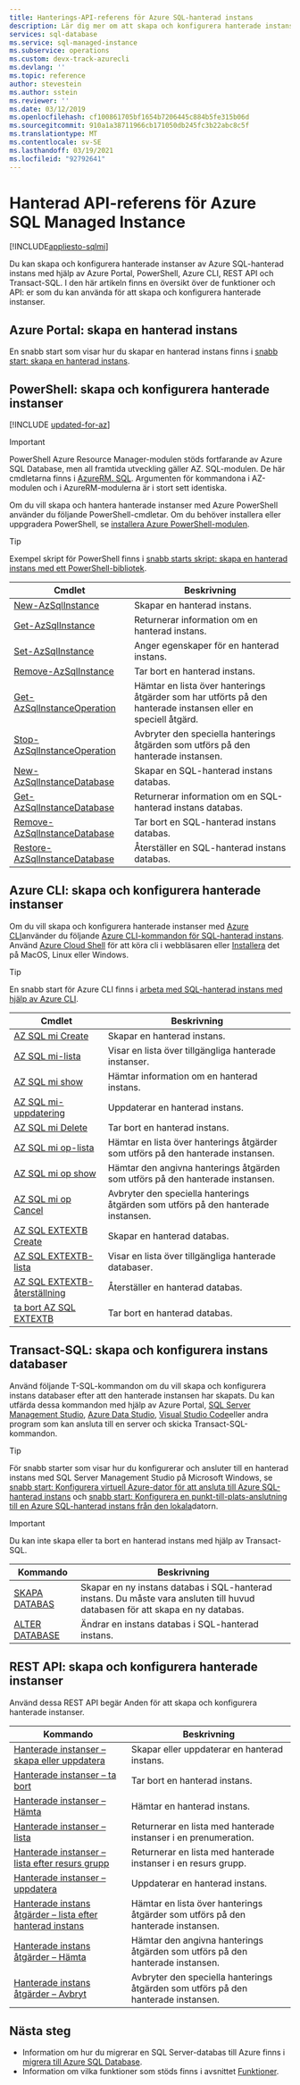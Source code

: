 ```yaml
---
title: Hanterings-API-referens för Azure SQL-hanterad instans
description: Lär dig mer om att skapa och konfigurera hanterade instanser av Azure SQL-hanterad instans.
services: sql-database
ms.service: sql-managed-instance
ms.subservice: operations
ms.custom: devx-track-azurecli
ms.devlang: ''
ms.topic: reference
author: stevestein
ms.author: sstein
ms.reviewer: ''
ms.date: 03/12/2019
ms.openlocfilehash: cf100861705bf1654b7206445c884b5fe315b06d
ms.sourcegitcommit: 910a1a38711966cb171050db245fc3b22abc8c5f
ms.translationtype: MT
ms.contentlocale: sv-SE
ms.lasthandoff: 03/19/2021
ms.locfileid: "92792641"
---
```

# <a name="managed-api-reference-for-azure-sql-managed-instance"></a>Hanterad API-referens för Azure SQL Managed Instance
[!INCLUDE[appliesto-sqlmi](../includes/appliesto-sqlmi.md)]

Du kan skapa och konfigurera hanterade instanser av Azure SQL-hanterad instans med hjälp av Azure Portal, PowerShell, Azure CLI, REST API och Transact-SQL. I den här artikeln finns en översikt över de funktioner och API: er som du kan använda för att skapa och konfigurera hanterade instanser.

## <a name="azure-portal-create-a-managed-instance"></a>Azure Portal: skapa en hanterad instans

En snabb start som visar hur du skapar en hanterad instans finns i [snabb start: skapa en hanterad instans](instance-create-quickstart.md).

## <a name="powershell-create-and-configure-managed-instances"></a>PowerShell: skapa och konfigurera hanterade instanser

[!INCLUDE [updated-for-az](../../../includes/updated-for-az.md)]
> [!IMPORTANT]
> PowerShell Azure Resource Manager-modulen stöds fortfarande av Azure SQL Database, men all framtida utveckling gäller AZ. SQL-modulen. De här cmdletarna finns i [AzureRM. SQL](/powershell/module/AzureRM.Sql/). Argumenten för kommandona i AZ-modulen och i AzureRM-modulerna är i stort sett identiska.

Om du vill skapa och hantera hanterade instanser med Azure PowerShell använder du följande PowerShell-cmdletar. Om du behöver installera eller uppgradera PowerShell, se [installera Azure PowerShell-modulen](/powershell/azure/install-az-ps).

> [!TIP]
> Exempel skript för PowerShell finns i [snabb starts skript: skapa en hanterad instans med ett PowerShell-bibliotek](/archive/blogs/sqlserverstorageengine/quick-start-script-create-azure-sql-managed-instance-using-powershell).

| Cmdlet | Beskrivning |
| --- | --- |
|[New-AzSqlInstance](/powershell/module/az.sql/new-azsqlinstance)|Skapar en hanterad instans. |
|[Get-AzSqlInstance](/powershell/module/az.sql/get-azsqlinstance)|Returnerar information om en hanterad instans.|
|[Set-AzSqlInstance](/powershell/module/az.sql/set-azsqlinstance)|Anger egenskaper för en hanterad instans.|
|[Remove-AzSqlInstance](/powershell/module/az.sql/remove-azsqlinstance)|Tar bort en hanterad instans.|
|[Get-AzSqlInstanceOperation](/powershell/module/az.sql/get-azsqlinstanceoperation)|Hämtar en lista över hanterings åtgärder som har utförts på den hanterade instansen eller en speciell åtgärd.|
|[Stop-AzSqlInstanceOperation](/powershell/module/az.sql/stop-azsqlinstanceoperation)|Avbryter den speciella hanterings åtgärden som utförs på den hanterade instansen.|
|[New-AzSqlInstanceDatabase](/powershell/module/az.sql/new-azsqlinstancedatabase)|Skapar en SQL-hanterad instans databas.|
|[Get-AzSqlInstanceDatabase](/powershell/module/az.sql/get-azsqlinstancedatabase)|Returnerar information om en SQL-hanterad instans databas.|
|[Remove-AzSqlInstanceDatabase](/powershell/module/az.sql/remove-azsqlinstancedatabase)|Tar bort en SQL-hanterad instans databas.|
|[Restore-AzSqlInstanceDatabase](/powershell/module/az.sql/restore-azsqlinstancedatabase)|Återställer en SQL-hanterad instans databas.|

## <a name="azure-cli-create-and-configure-managed-instances"></a>Azure CLI: skapa och konfigurera hanterade instanser

Om du vill skapa och konfigurera hanterade instanser med [Azure CLI](/cli/azure)använder du följande [Azure CLI-kommandon för SQL-hanterad instans](/cli/azure/sql/mi). Använd [Azure Cloud Shell](../../cloud-shell/overview.md) för att köra cli i webbläsaren eller [Installera](/cli/azure/install-azure-cli) det på MacOS, Linux eller Windows.

> [!TIP]
> En snabb start för Azure CLI finns i [arbeta med SQL-hanterad instans med hjälp av Azure CLI](https://medium.com/azure-sqldb-managed-instance/working-with-sql-managed-instance-using-azure-cli-611795fe0b44).

| Cmdlet | Beskrivning |
| --- | --- |
|[AZ SQL mi Create](/cli/azure/sql/mi#az-sql-mi-create) |Skapar en hanterad instans.|
|[AZ SQL mi-lista](/cli/azure/sql/mi#az-sql-mi-list)|Visar en lista över tillgängliga hanterade instanser.|
|[AZ SQL mi show](/cli/azure/sql/mi#az-sql-mi-show)|Hämtar information om en hanterad instans.|
|[AZ SQL mi-uppdatering](/cli/azure/sql/mi#az-sql-mi-update)|Uppdaterar en hanterad instans.|
|[AZ SQL mi Delete](/cli/azure/sql/mi#az-sql-mi-delete)|Tar bort en hanterad instans.|
|[AZ SQL mi op-lista](/cli/azure/sql/mi/op#az_sql_mi_op_list)|Hämtar en lista över hanterings åtgärder som utförs på den hanterade instansen.|
|[AZ SQL mi op show](/cli/azure/sql/mi/op#az_sql_mi_op_show)|Hämtar den angivna hanterings åtgärden som utförs på den hanterade instansen.|
|[AZ SQL mi op Cancel](/cli/azure/sql/mi/op#az_sql_mi_op_cancel)|Avbryter den speciella hanterings åtgärden som utförs på den hanterade instansen.|
|[AZ SQL EXTEXTB Create](/cli/azure/sql/midb#az-sql-midb-create) |Skapar en hanterad databas.|
|[AZ SQL EXTEXTB-lista](/cli/azure/sql/midb#az-sql-midb-list)|Visar en lista över tillgängliga hanterade databaser.|
|[AZ SQL EXTEXTB-återställning](/cli/azure/sql/midb#az-sql-midb-restore)|Återställer en hanterad databas.|
|[ta bort AZ SQL EXTEXTB](/cli/azure/sql/midb#az-sql-midb-delete)|Tar bort en hanterad databas.|

## <a name="transact-sql-create-and-configure-instance-databases"></a>Transact-SQL: skapa och konfigurera instans databaser

Använd följande T-SQL-kommandon om du vill skapa och konfigurera instans databaser efter att den hanterade instansen har skapats. Du kan utfärda dessa kommandon med hjälp av Azure Portal, [SQL Server Management Studio](/sql/ssms/use-sql-server-management-studio), [Azure Data Studio](/sql/azure-data-studio/what-is), [Visual Studio Code](https://code.visualstudio.com/docs)eller andra program som kan ansluta till en server och skicka Transact-SQL-kommandon.

> [!TIP]
> För snabb starter som visar hur du konfigurerar och ansluter till en hanterad instans med SQL Server Management Studio på Microsoft Windows, se [snabb start: Konfigurera virtuell Azure-dator för att ansluta till Azure SQL-hanterad instans](connect-vm-instance-configure.md) och [snabb start: Konfigurera en punkt-till-plats-anslutning till en Azure SQL-hanterad instans från den lokala](point-to-site-p2s-configure.md)datorn.

> [!IMPORTANT]
> Du kan inte skapa eller ta bort en hanterad instans med hjälp av Transact-SQL.

| Kommando | Beskrivning |
| --- | --- |
|[SKAPA DATABAS](/sql/t-sql/statements/create-database-transact-sql?preserve-view=true&view=azuresqldb-mi-current)|Skapar en ny instans databas i SQL-hanterad instans. Du måste vara ansluten till huvud databasen för att skapa en ny databas.|
| [ALTER DATABASE](/sql/t-sql/statements/alter-database-transact-sql?preserve-view=true&view=azuresqldb-mi-current) |Ändrar en instans databas i SQL-hanterad instans.|

## <a name="rest-api-create-and-configure-managed-instances"></a>REST API: skapa och konfigurera hanterade instanser

Använd dessa REST API begär Anden för att skapa och konfigurera hanterade instanser.

| Kommando | Beskrivning |
| --- | --- |
|[Hanterade instanser – skapa eller uppdatera](/rest/api/sql/managedinstances/createorupdate)|Skapar eller uppdaterar en hanterad instans.|
|[Hanterade instanser – ta bort](/rest/api/sql/managedinstances/delete)|Tar bort en hanterad instans.|
|[Hanterade instanser – Hämta](/rest/api/sql/managedinstances/get)|Hämtar en hanterad instans.|
|[Hanterade instanser – lista](/rest/api/sql/managedinstances/list)|Returnerar en lista med hanterade instanser i en prenumeration.|
|[Hanterade instanser – lista efter resurs grupp](/rest/api/sql/managedinstances/listbyresourcegroup)|Returnerar en lista med hanterade instanser i en resurs grupp.|
|[Hanterade instanser – uppdatera](/rest/api/sql/managedinstances/update)|Uppdaterar en hanterad instans.|
|[Hanterade instans åtgärder – lista efter hanterad instans](/rest/api/sql/managedinstanceoperations/listbymanagedinstance)|Hämtar en lista över hanterings åtgärder som utförs på den hanterade instansen.|
|[Hanterade instans åtgärder – Hämta](/rest/api/sql/managedinstanceoperations/get)|Hämtar den angivna hanterings åtgärden som utförs på den hanterade instansen.|
|[Hanterade instans åtgärder – Avbryt](/rest/api/sql/managedinstanceoperations/cancel)|Avbryter den speciella hanterings åtgärden som utförs på den hanterade instansen.|

## <a name="next-steps"></a>Nästa steg

- Information om hur du migrerar en SQL Server-databas till Azure finns i [migrera till Azure SQL Database](../database/migrate-to-database-from-sql-server.md).
- Information om vilka funktioner som stöds finns i avsnittet [Funktioner](../database/features-comparison.md).
